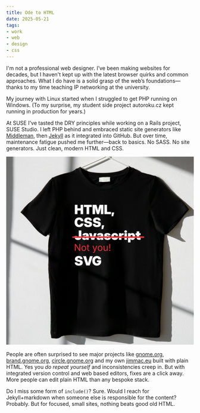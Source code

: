 ```yaml
---
title: Ode to HTML
date: 2025-05-21
tags:
- work
- web
- design
- css
---
```



I'm not a professional web designer. I’ve been making websites for decades, but I haven't kept up with the latest browser quirks and common approaches. What I do have is a solid grasp of the web’s foundations—thanks to my time teaching IP networking at the university.

My journey with Linux started when I struggled to get PHP running on Windows. (To my surprise, my student side project autoroku.cz kept running in production for years.)

<!--
The reason I ever got interested in Linux was partly due to the difficulties getting a PHP interpreter running on Windows (I was shocked to see my student freelance side job autoroku.cz continue to be run at production for years).
-->

At SUSE I've tasted the DRY principles while working on a Rails project, SUSE Studio.  I left PHP behind and embraced static site generators like [Middleman](https://middlemanapp.com/), then [Jekyll](https://jekyllrb.com/) as it integrated into GitHub. But over time, maintenance fatigue pushed me further—back to basics. No SASS. No site generators. Just clean, modern HTML and CSS.

![Javascript no thank you](web-design.webp)

People are often surprised to see major projects like [gnome.org](https://www.gnome.org), [brand.gnome.org](https://brand.gnome.org), [circle.gnome.org](https://circle.gnome.org) and my own [jimmac.eu](https://jimmac.eu) built with plain HTML. Yes you *do repeat yourself* and inconsistencies creep in. But with integrated version control and web based editors, fixes are a click away. More people can edit plain HTML than any bespoke stack.

Do I miss some form of `include()`? Sure. Would I reach for Jekyll+markdown when someone else is responsible for the content? Probably. But for focused, small sites, nothing beats good old HTML.



